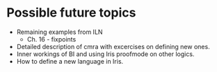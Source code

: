 # Possible future topics
- Remaining  examples from ILN
  - Ch. 16 - fixpoints
- Detailed description of cmra with excercises on defining new ones.
- Inner workings of BI and using Iris proofmode on other logics.
- How to define a new language in Iris.
